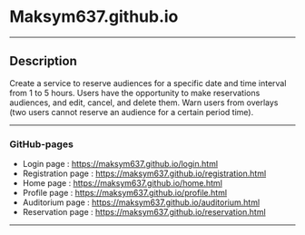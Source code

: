 # Maksym637.github.io
- - -
## Description
Create a service to reserve audiences for a specific date and time interval from 1 to 5 hours. 
Users have the opportunity to make reservations audiences, and edit, cancel, and delete them. Warn users
from overlays (two users cannot reserve an audience for a certain period time).
- - - 
### GitHub-pages
* Login page : https://maksym637.github.io/login.html
* Registration page : https://maksym637.github.io/registration.html
* Home page : https://maksym637.github.io/home.html
* Profile page : https://maksym637.github.io/profile.html
* Auditorium page : https://maksym637.github.io/auditorium.html
* Reservation page : https://maksym637.github.io/reservation.html
- - -